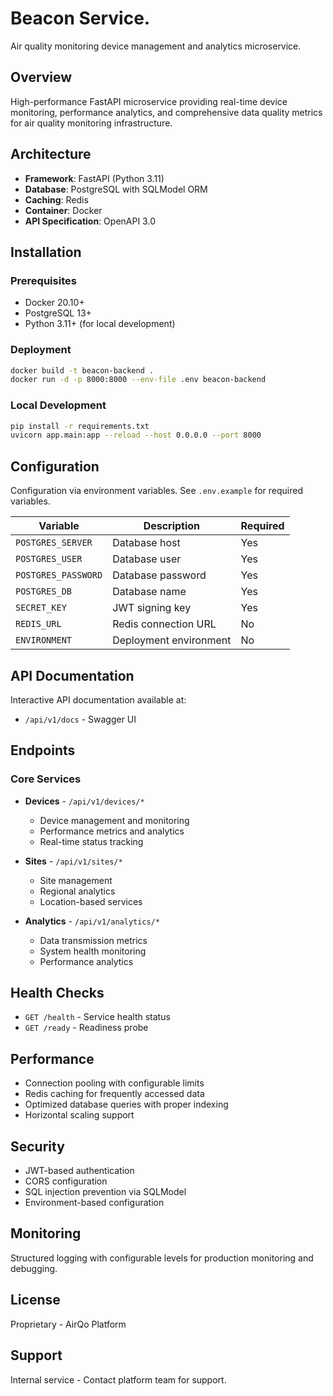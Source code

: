 # Beacon Service.

Air quality monitoring device management and analytics microservice.

## Overview

High-performance FastAPI microservice providing real-time device monitoring, performance analytics, and comprehensive data quality metrics for air quality monitoring infrastructure.

## Architecture

- **Framework**: FastAPI (Python 3.11)
- **Database**: PostgreSQL with SQLModel ORM
- **Caching**: Redis
- **Container**: Docker
- **API Specification**: OpenAPI 3.0

## Installation

### Prerequisites

- Docker 20.10+
- PostgreSQL 13+
- Python 3.11+ (for local development)

### Deployment

```bash
docker build -t beacon-backend .
docker run -d -p 8000:8000 --env-file .env beacon-backend
```

### Local Development

```bash
pip install -r requirements.txt
uvicorn app.main:app --reload --host 0.0.0.0 --port 8000
```

## Configuration

Configuration via environment variables. See `.env.example` for required variables.

| Variable | Description | Required |
|----------|-------------|----------|
| `POSTGRES_SERVER` | Database host | Yes |
| `POSTGRES_USER` | Database user | Yes |
| `POSTGRES_PASSWORD` | Database password | Yes |
| `POSTGRES_DB` | Database name | Yes |
| `SECRET_KEY` | JWT signing key | Yes |
| `REDIS_URL` | Redis connection URL | No |
| `ENVIRONMENT` | Deployment environment | No |

## API Documentation

Interactive API documentation available at:
- `/api/v1/docs` - Swagger UI

## Endpoints

### Core Services

- **Devices** - `/api/v1/devices/*`
  - Device management and monitoring
  - Performance metrics and analytics
  - Real-time status tracking

- **Sites** - `/api/v1/sites/*`
  - Site management
  - Regional analytics
  - Location-based services

- **Analytics** - `/api/v1/analytics/*`
  - Data transmission metrics
  - System health monitoring
  - Performance analytics

## Health Checks

- `GET /health` - Service health status
- `GET /ready` - Readiness probe

## Performance

- Connection pooling with configurable limits
- Redis caching for frequently accessed data
- Optimized database queries with proper indexing
- Horizontal scaling support

## Security

- JWT-based authentication
- CORS configuration
- SQL injection prevention via SQLModel
- Environment-based configuration

## Monitoring

Structured logging with configurable levels for production monitoring and debugging.

## License

Proprietary - AirQo Platform

## Support

Internal service - Contact platform team for support.